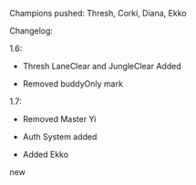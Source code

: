 Champions pushed: Thresh, Corki, Diana, Ekko

Changelog:

1.6:

- Thresh LaneClear and JungleClear Added

- Removed buddyOnly mark

1.7:

- Removed Master Yi

- Auth System added

- Added Ekko

new